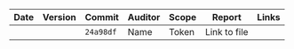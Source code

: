 
| Date         | Version | Commit    | Auditor      | Scope                | Report        | Links		   |
| ------------ | ------- | --------- | ------------ | -------------------- | ------------- | ------------- |
|              |         | `24a98df` | Name 		| Token				   | Link to file  |			   |
